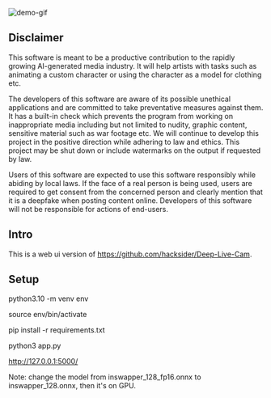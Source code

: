 ![demo-gif](demo.gif)


## Disclaimer
This software is meant to be a productive contribution to the rapidly growing AI-generated media industry. It will help artists with tasks such as animating a custom character or using the character as a model for clothing etc.

The developers of this software are aware of its possible unethical applications and are committed to take preventative measures against them. It has a built-in check which prevents the program from working on inappropriate media including but not limited to nudity, graphic content, sensitive material such as war footage etc. We will continue to develop this project in the positive direction while adhering to law and ethics. This project may be shut down or include watermarks on the output if requested by law.

Users of this software are expected to use this software responsibly while abiding by local laws. If the face of a real person is being used, users are required to get consent from the concerned person and clearly mention that it is a deepfake when posting content online. Developers of this software will not be responsible for actions of end-users.

## Intro

This is a web ui version of https://github.com/hacksider/Deep-Live-Cam.

## Setup

python3.10 -m venv env

source env/bin/activate

pip install -r requirements.txt

python3 app.py

http://127.0.0.1:5000/

Note: change the model from inswapper_128_fp16.onnx to inswapper_128.onnx, then it's on GPU.